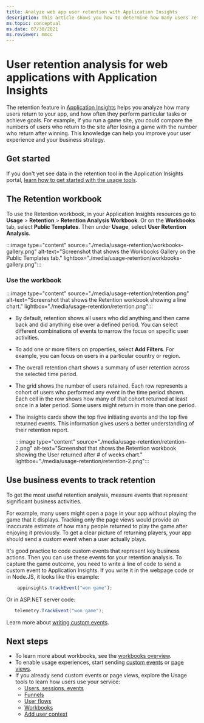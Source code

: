 ```yaml
---
title: Analyze web app user retention with Application Insights
description: This article shows you how to determine how many users return to your app.
ms.topic: conceptual
ms.date: 07/30/2021
ms.reviewer: mmcc
---
```


# User retention analysis for web applications with Application Insights

The retention feature in [Application Insights](./app-insights-overview.md) helps you analyze how many users return to your app, and how often they perform particular tasks or achieve goals. For example, if you run a game site, you could compare the numbers of users who return to the site after losing a game with the number who return after winning. This knowledge can help you improve your user experience and your business strategy.

## Get started

If you don't yet see data in the retention tool in the Application Insights portal, [learn how to get started with the usage tools](usage-overview.md).

## The Retention workbook

To use the Retention workbook, in your Application Insights resources go to **Usage** > **Retention** > **Retention Analysis Workbook**. Or on the **Workbooks** tab, select **Public Templates**. Then under **Usage**, select **User Retention Analysis**.

:::image type="content" source="./media/usage-retention/workbooks-gallery.png" alt-text="Screenshot that shows the Workbooks Gallery on the Public Templates tab." lightbox="./media/usage-retention/workbooks-gallery.png":::

### Use the workbook

:::image type="content" source="./media/usage-retention/retention.png" alt-text="Screenshot that shows the Retention workbook showing a line chart." lightbox="./media/usage-retention/retention.png":::

- By default, retention shows all users who did anything and then came back and did anything else over a defined period. You can select different combinations of events to narrow the focus on specific user activities.
- To add one or more filters on properties, select **Add Filters**. For example, you can focus on users in a particular country or region.
- The overall retention chart shows a summary of user retention across the selected time period.
- The grid shows the number of users retained. Each row represents a cohort of users who performed any event in the time period shown. Each cell in the row shows how many of that cohort returned at least once in a later period. Some users might return in more than one period.
- The insights cards show the top five initiating events and the top five returned events. This information gives users a better understanding of their retention report.

    :::image type="content" source="./media/usage-retention/retention-2.png" alt-text="Screenshot that shows the Retention workbook showing the User returned after # of weeks chart." lightbox="./media/usage-retention/retention-2.png":::

## Use business events to track retention

To get the most useful retention analysis, measure events that represent significant business activities.

For example, many users might open a page in your app without playing the game that it displays. Tracking only the page views would provide an inaccurate estimate of how many people returned to play the game after enjoying it previously. To get a clear picture of returning players, your app should send a custom event when a user actually plays.

It's good practice to code custom events that represent key business actions. Then you can use these events for your retention analysis. To capture the game outcome, you need to write a line of code to send a custom event to Application Insights. If you write it in the webpage code or in Node.JS, it looks like this example:

```JavaScript
    appinsights.trackEvent("won game");
```

Or in ASP.NET server code:

```csharp
   telemetry.TrackEvent("won game");
```

Learn more about [writing custom events](./api-custom-events-metrics.md#trackevent).

## Next steps

- To learn more about workbooks, see the [workbooks overview](../visualize/workbooks-overview.md).
- To enable usage experiences, start sending [custom events](./api-custom-events-metrics.md#trackevent) or [page views](./api-custom-events-metrics.md#page-views).
- If you already send custom events or page views, explore the Usage tools to learn how users use your service:
    - [Users, sessions, events](usage-segmentation.md)
    - [Funnels](usage-funnels.md)
    - [User flows](usage-flows.md)
    - [Workbooks](../visualize/workbooks-overview.md)
    - [Add user context](./usage-overview.md)